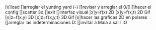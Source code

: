 [x]load
[]arreglar el yunting yard (-)
[]revisar y arreglar el 0/0
[]hacer el config
[]scatter 3d 
[]exit
[]interfaz visual
[x]y=f(x) 2D
[x]y=f(x,t) 2D Gif
[x]z=f(x,y) 3D
[x]z=f{x,y,t} 3D Gif
[x]hacer las graficas 2D en polares
[]arreglar las indeterminaciones D: 
[]invitar a Maia a salir :O